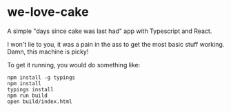 # we-love-cake

A simple "days since cake was last had" app with Typescript and React.

I won't lie to you, it was a pain in the ass to get the most basic stuff working. Damn, this machine is picky!

To get it running, you would do something like:

    npm install -g typings
    npm install
    typings install
    npm run build
    open build/index.html
    
    